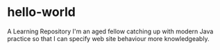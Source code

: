 # hello-world
A Learning Repository
I'm an aged fellow catching up with modern Java practice so that I can specify web site behaviour more knowledgeably.

